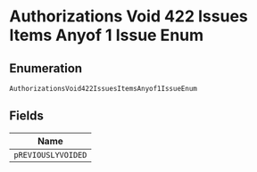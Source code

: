 
# Authorizations Void 422 Issues Items Anyof 1 Issue Enum

## Enumeration

`AuthorizationsVoid422IssuesItemsAnyof1IssueEnum`

## Fields

| Name |
|  --- |
| `pREVIOUSLYVOIDED` |

